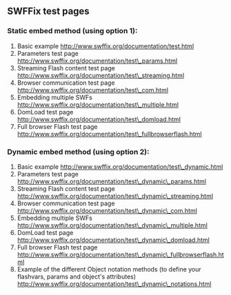 ## SWFFix test pages ##

### Static embed method (using option 1): ###

  1. Basic example [http://www.swffix.org/documentation/test.html ](.md)
  1. Parameters test page [http://www.swffix.org/documentation/test\_params.html ](.md)
  1. Streaming Flash content test page [http://www.swffix.org/documentation/test\_streaming.html ](.md)
  1. Browser communication test page [http://www.swffix.org/documentation/test\_com.html ](.md)
  1. Embedding multiple SWFs [http://www.swffix.org/documentation/test\_multiple.html ](.md)
  1. DomLoad test page [http://www.swffix.org/documentation/test\_domload.html ](.md)
  1. Full browser Flash test page [http://www.swffix.org/documentation/test\_fullbrowserflash.html ](.md)

### Dynamic embed method (using option 2): ###

  1. Basic example [http://www.swffix.org/documentation/test\_dynamic.html ](.md)
  1. Parameters test page [http://www.swffix.org/documentation/test\_dynamic\_params.html ](.md)
  1. Streaming Flash content test page [http://www.swffix.org/documentation/test\_dynamic\_streaming.html ](.md)
  1. Browser communication test page [http://www.swffix.org/documentation/test\_dynamic\_com.html ](.md)
  1. Embedding multiple SWFs [http://www.swffix.org/documentation/test\_dynamic\_multiple.html ](.md)
  1. DomLoad test page [http://www.swffix.org/documentation/test\_dynamic\_domload.html ](.md)
  1. Full browser Flash test page [http://www.swffix.org/documentation/test\_dynamic\_fullbrowserflash.html ](.md)
  1. Example of the different Object notation methods (to define your flashvars, params and object's attributes) [http://www.swffix.org/documentation/test\_dynamic\_notations.html ](.md)

